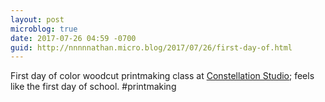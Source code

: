 ```yaml
---
layout: post
microblog: true
date: 2017-07-26 04:59 -0700
guid: http://nnnnnathan.micro.blog/2017/07/26/first-day-of.html
---
```

First day of color woodcut printmaking class at [Constellation Studio](https://constellation-studios.net); feels like the first day of school. #printmaking 
